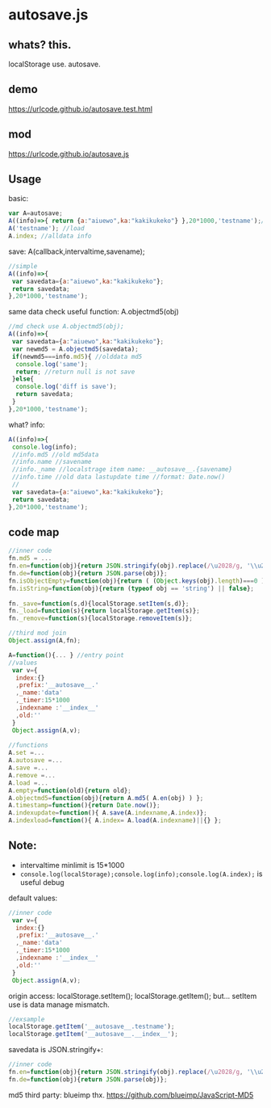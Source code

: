 # autosave.js
## whats? this.
 localStorage use. autosave.
## demo
https://urlcode.github.io/autosave.test.html

## mod
https://urlcode.github.io/autosave.js

## Usage
basic:
```js
var A=autosave;
A((info)=>{ return {a:"aiuewo",ka:"kakikukeko"} },20*1000,'testname');//save
A('testname'); //load
A.index; //alldata info
```
save: A(callback,intervaltime,savename);
```js
//simple
A((info)=>{
 var savedata={a:"aiuewo",ka:"kakikukeko"};
 return savedata;
},20*1000,'testname');
```
same data check useful function: A.objectmd5(obj)
```js
//md check use A.objectmd5(obj);
A((info)=>{
 var savedata={a:"aiuewo",ka:"kakikukeko"};
 var newmd5 = A.objectmd5(savedata);
 if(newmd5===info.md5){ //olddata md5
  console.log('same');
  return; //return null is not save
 }else{
  console.log('diff is save');
  return savedata;
 }
},20*1000,'testname');

```
what? info:
```js
A((info)=>{
 console.log(info);
 //info.md5 //old md5data
 //info.name //savename
 //info._name //localstrage item name: __autosave__.{savename} 
 //info.time //old data lastupdate time //format: Date.now() 
 //
 var savedata={a:"aiuewo",ka:"kakikukeko"};
 return savedata;
},20*1000,'testname');

```

## code map
```js
//inner code
fn.md5 = ...
fn.en=function(obj){return JSON.stringify(obj).replace(/\u2028/g, '\\u2028').replace(/\u2029/g, '\\u2029')};
fn.de=function(obj){return JSON.parse(obj)};
fn.isObjectEmpty=function(obj){return ( (Object.keys(obj).length)===0 )?true:false};
fn.isString=function(obj){return (typeof obj == 'string') || false};
 
fn._save=function(s,d){localStorage.setItem(s,d)};
fn._load=function(s){return localStorage.getItem(s)};
fn._remove=function(s){localStorage.removeItem(s)};

//third mod join
Object.assign(A,fn);

A=function(){... } //entry point
//values
 var v={
  index:{}
  ,prefix:'__autosave__.'
  ,_name:'data'
  ,_timer:15*1000
  ,indexname :'__index__'
  ,old:''
 }
 Object.assign(A,v);
 
//functions
A.set =...
A.autosave =...
A.save =...
A.remove =...
A.load =...
A.empty=function(old){return old}; 
A.objectmd5=function(obj){return A.md5( A.en(obj) ) };
A.timestamp=function(){return Date.now()};
A.indexupdate=function(){ A.save(A.indexname,A.index)};
A.indexload=function(){ A.index= A.load(A.indexname)||{} };
```

## Note:
 - intervaltime minlimit is 15*1000
 - ```console.log(localStorage);console.log(info);console.log(A.index);``` is useful debug
 
default values:
```js
//inner code
 var v={
  index:{}
  ,prefix:'__autosave__.'
  ,_name:'data'
  ,_timer:15*1000
  ,indexname :'__index__'
  ,old:''
 }
 Object.assign(A,v);
```
origin access:
localStorage.setItem(); localStorage.getItem();
but... setItem use is data manage mismatch.
```js
//exsample
localStorage.getItem('__autosave__.testname');
localStorage.getItem('__autosave__.__index__');
```
savedata is JSON.stringify+:
```js
//inner code
fn.en=function(obj){return JSON.stringify(obj).replace(/\u2028/g, '\\u2028').replace(/\u2029/g, '\\u2029')};
fn.de=function(obj){return JSON.parse(obj)};
```

md5 third party: blueimp thx.
https://github.com/blueimp/JavaScript-MD5
